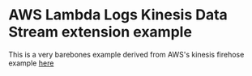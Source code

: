 # AWS Lambda Logs Kinesis Data Stream extension example

This is a very barebones example derived from AWS's kinesis firehose example [here](https://github.com/awslabs/aws-lambda-rust-runtime/tree/main/examples/extension-logs-kinesis-firehose)
